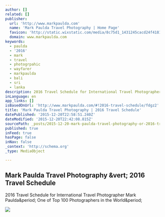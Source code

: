 ```yaml
---
author: []
related: []
publisher:
  url: 'http://www.markpaulda.com'
  name: 'Mark Paulda Travel Photography | Home Page'
  favicon: 'http://static.wixstatic.com/media/8c75d1_1431245cacd24f41813d05b3e8fd717f.png/v1/fill/w_16%2Ch_16%2Clg_1/8c75d1_1431245cacd24f41813d05b3e8fd717f.png'
  domain: www.markpaulda.com
keywords:
  - paulda
  - '2016'
  - mark
  - travel
  - photogrpahic
  - wayfarer
  - markpaulda
  - bali
  - sri
  - lanka
description: 2016 Travel Schedule for International Travel Photographer Mark Paulda. One of Top 100 Photographers in the World.
inLanguage: en
app_links: []
isBasedOnUrl: 'http://www.markpaulda.com/#!2016-travel-schedule/fdgz2'
title: 'Mark Paulda Travel Photography | 2016 Travel Schedule'
datePublished: '2015-12-20T22:58:51.240Z'
dateModified: '2015-12-20T22:42:08.815Z'
sourcePath: _posts/2015-12-20-mark-paulda-travel-photography-or-2016-travel-schedule.md
published: true
inFeed: true
hasPage: false
inNav: false
_context: 'http://schema.org'
_type: MediaObject

---
```

<article style=""><h1>Mark Paulda Travel Photography &amp;vert; 2016 Travel Schedule</h1><p>2016 Travel Schedule for International Travel Photographer Mark Paulda&amp;period; One of Top 100 Photographers in the World&amp;period;</p><img src="https://static.wixstatic.com/media/a1b09fe8b7f04378a9fe076748ad4a6a.png" /></article>
